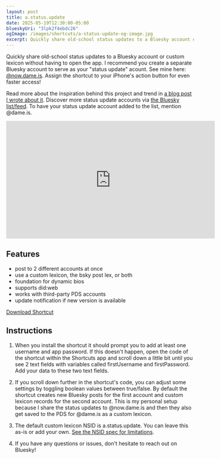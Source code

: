 ```yaml
---
layout: post
title: a.status.update
date: 2025-05-19T12:30:00-05:00
blueskyUri: "3lpk2f4ebdc26"
ogImage: /images/shortcuts/a-status-update-og-image.jpg
excerpt: Quickly share old-school status updates to a Bluesky account or custom lexicon without having to open the app. Assign it to the iPhone's action button for even faster access!
---
```


Quickly share old-school status updates to a Bluesky account or custom lexicon without having to open the app. I recommend you create a separate Bluesky account to serve as your "status update" acount. See mine here: [@now.dame.is](https://bsky.app/profile/did:plc:jucg4ddb2budmcy2pjo5fo2g). Assign the shortcut to your iPhone's action button for even faster access!

Read more about the inspiration behind this project and trend in [a blog post I wrote about it](https://dame.is/writing/blogs/why-i-started-posting-like-its-the-2000s-again/). Discover more status update accounts via [the Bluesky list/feed]( https://bsky.app/profile/dame.is/lists/3loy6eehhef2k). To have your status update account added to the list, mention @dame.is.

<div class="responsive-iframe-container">
<iframe width="560" height="315" src="https://www.youtube-nocookie.com/embed/DV-mYClT_Tc?si=-9w82-cLt6m_5dNW&amp;controls=0" title="YouTube video player" frameborder="0" allow="accelerometer; autoplay; clipboard-write; encrypted-media; gyroscope; picture-in-picture; web-share" referrerpolicy="strict-origin-when-cross-origin" allowfullscreen></iframe>
</div>

## Features

- post to 2 different accounts at once
- use a custom lexicon, the bsky post lex, or both
- foundation for dynamic bios
- supports did:web
- works with third-party PDS accounts
- update notification if new version is available

[Download Shortcut](https://www.icloud.com/shortcuts/3312d6121107494c9554363d5e12000b)

## Instructions

1. When you install the shortcut it should prompt you to add at least one username and app password. If this doesn't happen, open the code of the shortcut within the Shortcuts app and scroll down a little bit until you see 2 text fields with variables called firstUsername and firstPassword. Add your data to these two text fields.

2. If you scroll down further in the shortcut's code, you can adjust some settings by toggling boolean values between true/false. By default the shortcut creates new Bluesky posts for the first account and custom lexicon records for the second account. This is my personal setup because I share the status updates to @now.dame.is and then they also get saved to the PDS for @dame.is as a custom lexicon.

3. The default custom lexicon NSID is a.status.update. You can leave this as-is or add your own. [See the NSID spec for limitations](https://atproto.com/specs/nsid).

4. If you have any questions or issues, don't hesitate to reach out on Bluesky!